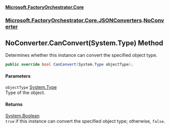 #### [Microsoft.FactoryOrchestrator.Core](./Microsoft-FactoryOrchestrator-Core.md 'Microsoft.FactoryOrchestrator.Core')
### [Microsoft.FactoryOrchestrator.Core.JSONConverters](./Microsoft-FactoryOrchestrator-Core-JSONConverters.md 'Microsoft.FactoryOrchestrator.Core.JSONConverters').[NoConverter](./Microsoft-FactoryOrchestrator-Core-JSONConverters-NoConverter.md 'Microsoft.FactoryOrchestrator.Core.JSONConverters.NoConverter')
## NoConverter.CanConvert(System.Type) Method
Determines whether this instance can convert the specified object type.  
```csharp
public override bool CanConvert(System.Type objectType);
```
#### Parameters
<a name='Microsoft-FactoryOrchestrator-Core-JSONConverters-NoConverter-CanConvert(System-Type)-objectType'></a>
`objectType` [System.Type](https://docs.microsoft.com/en-us/dotnet/api/System.Type 'System.Type')  
Type of the object.  
  
#### Returns
[System.Boolean](https://docs.microsoft.com/en-us/dotnet/api/System.Boolean 'System.Boolean')  
`true` if this instance can convert the specified object type; otherwise, `false`.  

